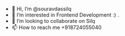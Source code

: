 - 👋 Hi, I’m @souravdassilq
- 👀 I’m interested in Frontend Development :) .
- 💞️ I’m looking to collaborate on Silq
- 📫 How to reach me +918724055040

<!---
souravdassilq/souravdassilq is a ✨ special ✨ repository because its `README.md` (this file) appears on your GitHub profile.
You can click the Preview link to take a look at your changes.
--->
